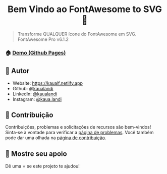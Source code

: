 <h1 align="center">Bem Vindo ao FontAwesome to SVG 👋</h1>

> Transforme QUALQUER ícone do FontAwesome em SVG. <br>
> FontAwesome Pro v6.1.2

### 🏠 [Demo (Github Pages)](https://kaualandi.github.io/fw2svg/)

## 👤 Autor

* Website: <https://kaualf.netlify.app>
* Github: [@kaualandi](https://github.com/kaualandi)
* LinkedIn: [@kaualandi](https://linkedin.com/in/kaualandi)
* Instagram: [@kaua.landi](https://www.instagram.com/kaua.landi/)

## 🤝 Contribuição

Contribuições, problemas e solicitações de recursos são bem-vindos! <br> Sinta-se à vontade para verificar a [página de problemas](https://github.com/kaualandi/smarty-pro/issues). Você também pode dar uma olhada na [página de contribuição](https://github.com/kaualandi/smarty-pro/pulls).

## 🥰 Mostre seu apoio

Dê uma ⭐️ se este projeto te ajudou!
